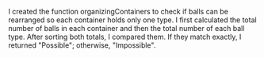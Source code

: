 I created the function organizingContainers to check if balls can be rearranged so each container holds only one type. I first calculated the total number of balls in each container and then the total number of each ball type. After sorting both totals, I compared them. If they match exactly, I returned "Possible"; otherwise, "Impossible".